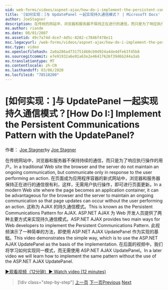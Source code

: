 ```yaml
---
uid: web-forms/videos/aspnet-ajax/how-do-i-implement-the-persistent-communications-pattern-with-the-updatepanel
title: '[如何实现：]与 UpdatePanel 一起实现持久通信模式？ | Microsoft Docs'
author: JoeStagner
description: 在传统的网站中，浏览器和服务器不保持正在进行的通信，而只是为了响应执行 act 。
ms.author: riande
ms.date: 08/01/2007
ms.assetid: 49c7a74d-dce7-4d5c-8282-c7846f478e11
msc.legacyurl: /web-forms/videos/aspnet-ajax/how-do-i-implement-the-persistent-communications-pattern-with-the-updatepanel
msc.type: video
ms.openlocfilehash: 2a0a286ad731751460cb9d924a4de4dfe63f45b8
ms.sourcegitcommit: e7e91932a6e91a63e2e46417626f39d6b244a3ab
ms.translationtype: MT
ms.contentlocale: zh-CN
ms.lasthandoff: 03/06/2020
ms.locfileid: "78510200"
---
```

# <a name="how-do-i-implement-the-persistent-communications-pattern-with-the-updatepanel"></a><span data-ttu-id="08157-104">[如何实现：]与 UpdatePanel 一起实现持久通信模式？</span><span class="sxs-lookup"><span data-stu-id="08157-104">[How Do I:] Implement the Persistent Communications Pattern with the UpdatePanel?</span></span>

<span data-ttu-id="08157-105">作者： [Joe Stagner](https://github.com/JoeStagner)</span><span class="sxs-lookup"><span data-stu-id="08157-105">by [Joe Stagner](https://github.com/JoeStagner)</span></span>

<span data-ttu-id="08157-106">在传统网站中，浏览器和服务器不保持持续的通信，而只是为了响应执行操作的用户。</span><span class="sxs-lookup"><span data-stu-id="08157-106">In a traditional Web site the browser and the server do not maintain an ongoing communication, but communicate only in response to the user performing an action.</span></span> <span data-ttu-id="08157-107">在页面成为应用程序容器的新式网站中，浏览器和服务器保持正在进行的通信很有利，这样，无需用户执行操作，即可进行页面更新。</span><span class="sxs-lookup"><span data-stu-id="08157-107">In a modern Web site where the page becomes an application container, it can be advantageous for the browser and the server to maintain an ongoing communication so that page updates can occur without the user performing an action.</span></span> <span data-ttu-id="08157-108">这称为 AJAX 的持久通信模式。</span><span class="sxs-lookup"><span data-stu-id="08157-108">This is known as the Persistent Communications Pattern for AJAX.</span></span> <span data-ttu-id="08157-109">ASP.NET AJAX 为 Web 开发人员提供了两种主要方式来实现持久通信模式。</span><span class="sxs-lookup"><span data-stu-id="08157-109">ASP.NET AJAX provides two main ways for Web developers to implement the Persistent Communications Pattern.</span></span> <span data-ttu-id="08157-110">此视频演示了一种简单的方法，即使用 ASP.NET AJAX UpdatePanel 作为实现的基础。</span><span class="sxs-lookup"><span data-stu-id="08157-110">This video demonstrates the simple way, which is to use the ASP.NET AJAX UpdatePanel as the basis of the implementation.</span></span> <span data-ttu-id="08157-111">在后面的视频中，我们将学习如何实现同一模式，而无需使用 ASP.NET AJAX UpdatePanel。</span><span class="sxs-lookup"><span data-stu-id="08157-111">In a later video we will learn how to implement the same pattern without the use of the ASP.NET AJAX UpdatePanel.</span></span>

[<span data-ttu-id="08157-112">&#9654;观看视频（12分钟）</span><span class="sxs-lookup"><span data-stu-id="08157-112">&#9654; Watch video (12 minutes)</span></span>](https://channel9.msdn.com/Blogs/ASP-NET-Site-Videos/how-do-i-implement-the-persistent-communications-pattern-with-the-updatepanel)

> [!div class="step-by-step"]
> <span data-ttu-id="08157-113">[上一页](how-do-i-use-the-conditional-updatemode-of-the-updatepanel.md)
> [下一页](how-do-i-localize-an-aspnet-ajax-application.md)</span><span class="sxs-lookup"><span data-stu-id="08157-113">[Previous](how-do-i-use-the-conditional-updatemode-of-the-updatepanel.md)
[Next](how-do-i-localize-an-aspnet-ajax-application.md)</span></span>

